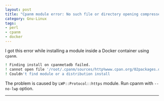```yaml
---
layout: post
title: "Cpanm module error: No such file or directory opening compressed index"
category: Gnu-Linux
tags:
- perl
- cpanm
- docker
---
```


I got this error while installing a module inside a Docker container using `cpanm`.

```bash
! Finding install on cpanmetadb failed.
! cannot open file '/root/.cpanm/sources/http%www.cpan.org/02packages.details.txt.gz': No such file or directory opening compressed index
! Couldn't find module or a distribution install
```

The problem is caused by `LWP::Protocol::https` module. Run cpanm with `--no-lwp` option.

----